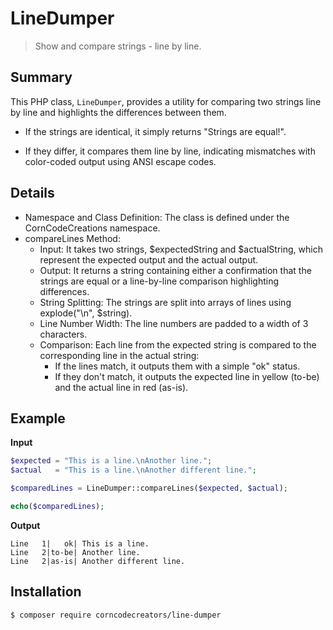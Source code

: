 # LineDumper
> Show and compare strings - line by line.

## Summary
This PHP class, `LineDumper`, provides a utility for comparing two strings line by line and highlights the differences between them. 

- If the strings are identical, it simply returns "Strings are equal!". 

- If they differ, it compares them line by line, indicating mismatches with color-coded output using ANSI escape codes.

## Details
- Namespace and Class Definition: The class is defined under the CornCodeCreations namespace.
- compareLines Method:
  - Input: It takes two strings, $expectedString and $actualString, which represent the expected output and the actual output.
  - Output: It returns a string containing either a confirmation that the strings are equal or a line-by-line comparison highlighting differences. 
  - String Splitting: The strings are split into arrays of lines using explode("\n", $string).
  - Line Number Width: The line numbers are padded to a width of 3 characters. 
  - Comparison: Each line from the expected string is compared to the corresponding line in the actual string:
    - If the lines match, it outputs them with a simple "ok" status.
    - If they don't match, it outputs the expected line in yellow (to-be) and the actual line in red (as-is).

## Example
**Input**
```php
$expected = "This is a line.\nAnother line.";
$actual   = "This is a line.\nAnother different line.";

$comparedLines = LineDumper::compareLines($expected, $actual);

echo($comparedLines);
```
**Output**
```shell
Line   1|   ok| This is a line.
Line   2|to-be| Another line.
Line   2|as-is| Another different line.
```

## Installation

```shell
$ composer require corncodecreators/line-dumper
```